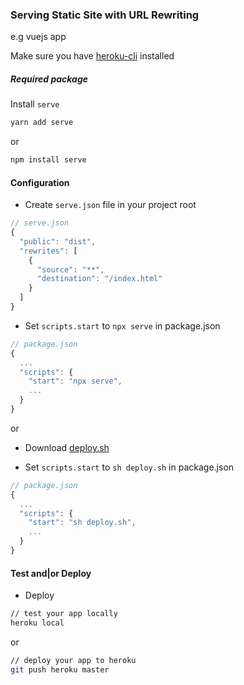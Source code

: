 

### Serving Static Site with URL Rewriting
e.g vuejs app

Make sure you have [heroku-cli](https://devcenter.heroku.com/articles/heroku-cli#download-and-install) installed

##### Required package
Install `serve`
```bash
yarn add serve
```
or
```bash
npm install serve
```

#### Configuration
- Create `serve.json` file in your project root

```javascript
// serve.json
{
  "public": "dist",
  "rewrites": [
    {
      "source": "**",
      "destination": "/index.html"
    }
  ]
}
```

- Set `scripts.start` to `npx serve` in package.json

```javascript
// package.json
{
  ...
  "scripts": {
    "start": "npx serve",
    ...
  }
}
```

or

- Download [deploy.sh](https://github.com/matscode/deploy-static-sites-with-url-rewrite/blob/master/deploy.sh)

- Set `scripts.start` to `sh deploy.sh` in package.json

```javascript
// package.json
{
  ...
  "scripts": {
    "start": "sh deploy.sh",
    ...
  }
}
```

#### Test and|or Deploy
- Deploy
```bash
// test your app locally
heroku local
```
or

```bash
// deploy your app to heroku
git push heroku master
```
